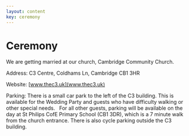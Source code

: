 ```yaml
---
layout: content
key: ceremony
---
```


# Ceremony

We are getting married at our church, Cambridge Community Church.

Address: C3 Centre, Coldhams Ln, Cambridge CB1 3HR

Website: [www.thec3.uk](www.thec3.uk)

Parking:  There is a small car park to the left of the C3 building. This is available for the Wedding Party and guests who have difficulty walking or other special needs.   For all other guests, parking will be available on the day at St Philips CofE Primary School (CB1 3DR), which is a 7 minute walk from the church entrance. There is also cycle parking outside the C3 building.
